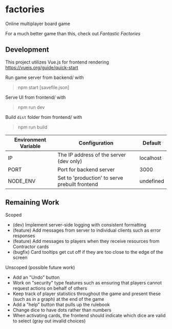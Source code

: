 # factories

Online multiplayer board game

For a much better game than this, check out _Fantastic Factories_

## Development

This project utilizes Vue.js for frontend rendering
https://vuejs.org/guide/quick-start

Run game server from backend/ with

> npm start [savefile.json]

Serve UI from frontend/ with

> npm run dev

Build `dist` folder from frontend/ with

> npm run build

| Environment Variable | Configuration                                  | Default   |
| -------------------- | ---------------------------------------------- | --------- |
| IP                   | The IP address of the server (dev only)        | localhost |
| PORT                 | Port for backend server                        | 3000      |
| NODE_ENV             | Set to 'production' to serve prebuilt frontend | undefined |

## Remaining Work

Scoped

- (dev) Implement server-side logging with consistent formatting
- (feature) Add messages from server to individual clients such as error responses
- (feature) Add messages to players when they receive resources from Contractor cards
- (bugfix) Card tooltips get cut off if they are too close to the edge of the screen

Unscoped (possible future work)

- Add an "Undo" button
- Work on "security" type features such as ensuring that players cannot request actions on behalf of others
- Keep track of player statistics throughout the game and present these (such as in a graph) at the end of the game
- Add a "help" button that pulls up the rulebook
- Change dice to have dots rather than numbers
- When activating cards, the frontend should indicate which dice are valid to select (gray out invalid choices)
